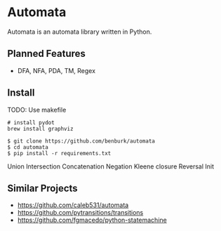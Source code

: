 # Automata
Automata is an automata library written in Python.

## Planned Features
- DFA, NFA, PDA, TM, Regex


## Install
TODO: Use makefile
```
# install pydot
brew install graphviz

$ git clone https://github.com/benburk/automata
$ cd automata
$ pip install -r requirements.txt
```

Union
Intersection
Concatenation
Negation
Kleene closure
Reversal
Init

## Similar Projects
- https://github.com/caleb531/automata
- https://github.com/pytransitions/transitions
- https://github.com/fgmacedo/python-statemachine
